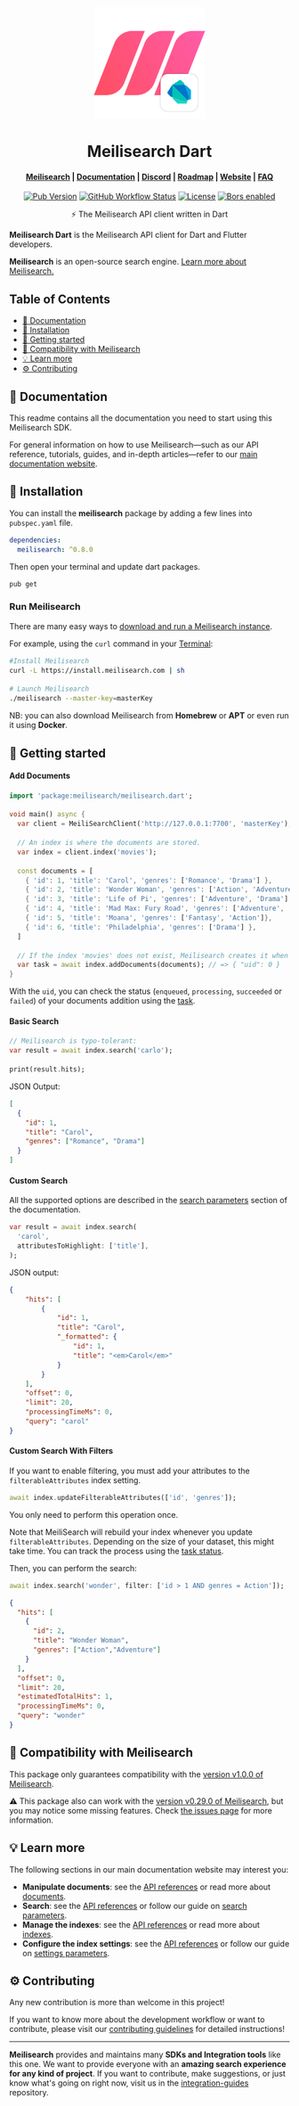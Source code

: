 <p align="center">
  <img src="https://raw.githubusercontent.com/meilisearch/integration-guides/main/assets/logos/meilisearch_dart.svg" alt="Meilisearch" width="200" height="200" />
</p>

<h1 align="center">Meilisearch Dart</h1>

<h4 align="center">
  <a href="https://github.com/meilisearch/meilisearch">Meilisearch</a> |
  <a href="https://docs.meilisearch.com">Documentation</a> |
  <a href="https://discord.meilisearch.com">Discord</a> |
  <a href="https://roadmap.meilisearch.com/tabs/1-under-consideration">Roadmap</a> |
  <a href="https://www.meilisearch.com">Website</a> |
  <a href="https://docs.meilisearch.com/faq">FAQ</a>
</h4>

<p align="center">
  <a href="https://pub.dev/packages/meilisearch"><img src="https://img.shields.io/pub/v/meilisearch" alt="Pub Version"></a>
  <a href="https://github.com/meilisearch/meilisearch-dart/actions"><img src="https://github.com/meilisearch/meilisearch-dart/workflows/Tests/badge.svg" alt="GitHub Workflow Status"></a>
  <a href="https://github.com/meilisearch/meilisearch-dart/blob/main/LICENSE"><img src="https://img.shields.io/badge/license-MIT-informational" alt="License"></a>
  <a href="https://app.bors.tech/repositories/30842"><img src="https://bors.tech/images/badge_small.svg" alt="Bors enabled"></a>
</p>

<p align="center">⚡ The Meilisearch API client written in Dart</p>

**Meilisearch Dart** is the Meilisearch API client for Dart and Flutter developers.

**Meilisearch** is an open-source search engine. [Learn more about Meilisearch.](https://github.com/meilisearch/meilisearch)

## Table of Contents <!-- omit in toc -->

- [📖 Documentation](#-documentation)
- [🔧 Installation](#-installation)
- [🚀 Getting started](#-getting-started)
- [🤖 Compatibility with Meilisearch](#-compatibility-with-meilisearch)
- [💡 Learn more](#-learn-more)
- [⚙️ Contributing](#️-contributing)

## 📖 Documentation

This readme contains all the documentation you need to start using this Meilisearch SDK.

For general information on how to use Meilisearch—such as our API reference, tutorials, guides, and in-depth articles—refer to our [main documentation website](https://docs.meilisearch.com/).


## 🔧 Installation

You can install the **meilisearch** package by adding a few lines into `pubspec.yaml` file.

```yaml
dependencies:
  meilisearch: ^0.8.0
```

Then open your terminal and update dart packages.

```bash
pub get
```

### Run Meilisearch <!-- omit in toc -->

There are many easy ways to [download and run a Meilisearch instance](https://docs.meilisearch.com/reference/features/installation.html#download-and-launch).

For example, using the `curl` command in your [Terminal](https://itconnect.uw.edu/learn/workshops/online-tutorials/web-publishing/what-is-a-terminal/):

```sh
#Install Meilisearch
curl -L https://install.meilisearch.com | sh

# Launch Meilisearch
./meilisearch --master-key=masterKey
```

NB: you can also download Meilisearch from **Homebrew** or **APT** or even run it using **Docker**.

## 🚀 Getting started

#### Add Documents <!-- omit in toc -->

```dart
import 'package:meilisearch/meilisearch.dart';

void main() async {
  var client = MeiliSearchClient('http://127.0.0.1:7700', 'masterKey');

  // An index is where the documents are stored.
  var index = client.index('movies');

  const documents = [
    { 'id': 1, 'title': 'Carol', 'genres': ['Romance', 'Drama'] },
    { 'id': 2, 'title': 'Wonder Woman', 'genres': ['Action', 'Adventure'] },
    { 'id': 3, 'title': 'Life of Pi', 'genres': ['Adventure', 'Drama'] },
    { 'id': 4, 'title': 'Mad Max: Fury Road', 'genres': ['Adventure', 'Science Fiction'] },
    { 'id': 5, 'title': 'Moana', 'genres': ['Fantasy', 'Action']},
    { 'id': 6, 'title': 'Philadelphia', 'genres': ['Drama'] },
  ]

  // If the index 'movies' does not exist, Meilisearch creates it when you first add the documents.
  var task = await index.addDocuments(documents); // => { "uid": 0 }
}
```

With the `uid`, you can check the status (`enqueued`, `processing`, `succeeded` or `failed`) of your documents addition using the [task](https://docs.meilisearch.com/reference/api/tasks.html#get-task).

#### Basic Search <!-- omit in toc -->

```dart
// Meilisearch is typo-tolerant:
var result = await index.search('carlo');

print(result.hits);
```

JSON Output:

```json
[
  {
    "id": 1,
    "title": "Carol",
    "genres": ["Romance", "Drama"]
  }
]
```

#### Custom Search <!-- omit in toc -->

All the supported options are described in the [search parameters](https://docs.meilisearch.com/reference/features/search_parameters.html) section of the documentation.

```dart
var result = await index.search(
  'carol',
  attributesToHighlight: ['title'],
);
```

JSON output:

```json
{
    "hits": [
        {
            "id": 1,
            "title": "Carol",
            "_formatted": {
                "id": 1,
                "title": "<em>Carol</em>"
            }
        }
    ],
    "offset": 0,
    "limit": 20,
    "processingTimeMs": 0,
    "query": "carol"
}
```

#### Custom Search With Filters <!-- omit in toc -->

If you want to enable filtering, you must add your attributes to the `filterableAttributes` index setting.

```dart
await index.updateFilterableAttributes(['id', 'genres']);
```

You only need to perform this operation once.

Note that MeiliSearch will rebuild your index whenever you update `filterableAttributes`.
Depending on the size of your dataset, this might take time. You can track the process using the [task status](https://docs.meilisearch.com/reference/api/tasks.html#get-an-update-status).

Then, you can perform the search:

```dart
await index.search('wonder', filter: ['id > 1 AND genres = Action']);
```

```json
{
  "hits": [
    {
      "id": 2,
      "title": "Wonder Woman",
      "genres": ["Action","Adventure"]
    }
  ],
  "offset": 0,
  "limit": 20,
  "estimatedTotalHits": 1,
  "processingTimeMs": 0,
  "query": "wonder"
}
```

## 🤖 Compatibility with Meilisearch

This package only guarantees compatibility with the [version v1.0.0 of Meilisearch](https://github.com/meilisearch/meilisearch/releases/tag/v1.0.0).

:warning: This package also can work with the [version v0.29.0 of Meilisearch](https://github.com/meilisearch/meilisearch/releases/tag/v1.0.0), but you may notice some missing features. Check [the issues page](https://github.com/meilisearch/meilisearch-dart/issues) for more information.

## 💡 Learn more

The following sections in our main documentation website may interest you:

- **Manipulate documents**: see the [API references](https://docs.meilisearch.com/reference/api/documents.html) or read more about [documents](https://docs.meilisearch.com/learn/core_concepts/documents.html).
- **Search**: see the [API references](https://docs.meilisearch.com/reference/api/search.html) or follow our guide on [search parameters](https://docs.meilisearch.com/reference/features/search_parameters.html).
- **Manage the indexes**: see the [API references](https://docs.meilisearch.com/reference/api/indexes.html) or read more about [indexes](https://docs.meilisearch.com/learn/core_concepts/indexes.html).
- **Configure the index settings**: see the [API references](https://docs.meilisearch.com/reference/api/settings.html) or follow our guide on [settings parameters](https://docs.meilisearch.com/reference/features/settings.html).

## ⚙️ Contributing

Any new contribution is more than welcome in this project!

If you want to know more about the development workflow or want to contribute, please visit our [contributing guidelines](./CONTRIBUTING.md) for detailed instructions!

<hr>

**Meilisearch** provides and maintains many **SDKs and Integration tools** like this one. We want to provide everyone with an **amazing search experience for any kind of project**. If you want to contribute, make suggestions, or just know what's going on right now, visit us in the [integration-guides](https://github.com/meilisearch/integration-guides) repository.
